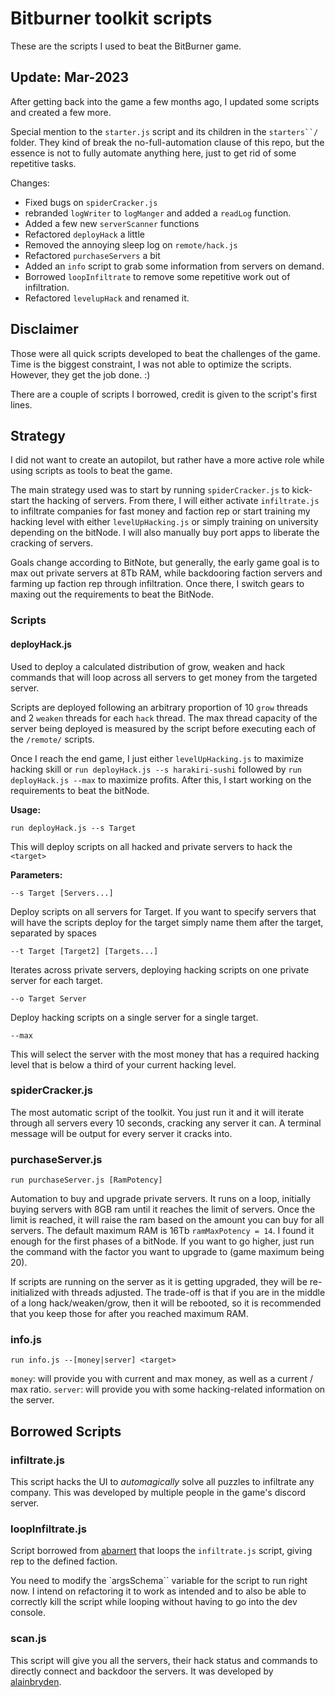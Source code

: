 # Bitburner toolkit scripts

These are the scripts I used to beat the BitBurner game.

## Update: Mar-2023

After getting back into the game a few months ago, I updated some scripts and created a few more.

Special mention to the `starter.js` script and its children in the `starters``/` folder. They kind of break the no-full-automation clause of this repo, but the essence is not to fully automate anything here, just to get rid of some repetitive tasks.

Changes:

* Fixed bugs on `spiderCracker.js`
* rebranded `logWriter` to `logManger` and added a `readLog` function.
* Added a few new `serverScanner` functions
* Refactored `deployHack` a little
* Removed the annoying sleep log on `remote/hack.js`
* Refactored `purchaseServers` a bit
* Added an `info` script to grab some information from servers on demand.
* Borrowed `loopInfiltrate` to remove some repetitive work out of infiltration.
* Refactored `levelupHack` and renamed it.

## Disclaimer

Those were all quick scripts developed to beat the challenges of the game. Time is the biggest constraint, I was not
able to optimize the scripts. However, they get the job done. :)

There are a couple of scripts I borrowed, credit is given to the script's first lines.

## Strategy

I did not want to create an autopilot, but rather have a more active role while using scripts as tools to beat the game.

The main strategy used was to start by running `spiderCracker.js` to kick-start the hacking of servers.
From there, I will either activate `infiltrate.js` to infiltrate companies for fast money and faction rep or start training
my hacking level with either `levelUpHacking.js` or simply training on university depending on the bitNode. I will also
manually buy port apps to liberate the cracking of servers.

Goals change according to BitNote, but generally, the early game goal is to max out private servers at 8Tb RAM, while
backdooring faction servers and farming up faction rep through infiltration. Once there, I switch gears to maxing out
the requirements to beat the BitNode.

### Scripts

#### deployHack.js

Used to deploy a calculated distribution of grow, weaken and hack commands that will loop across all servers to get
money from the targeted server.

Scripts are deployed following an arbitrary proportion of 10 `grow` threads and 2 `weaken` threads for each `hack` thread. The
max thread capacity of the server being deployed is measured by the script before executing each of the `/remote/` scripts.

Once I reach the end game, I just either `levelUpHacking.js` to maximize hacking skill or
`run deployHack.js --s harakiri-sushi` followed by `run deployHack.js --max` to maximize profits. After this, I start
working on the requirements to beat the bitNode.

**Usage:**

`run deployHack.js --s Target`

This will deploy scripts on all hacked and private servers to hack the `<target>`

**Parameters:**

`--s Target [Servers...]`

Deploy scripts on all servers for Target. If you want to specify servers that will have the scripts deploy for the target
simply name them after the target, separated by spaces

`--t Target [Target2] [Targets...]`

Iterates across private servers, deploying hacking scripts on one private server for each target.

`--o Target Server`

Deploy hacking scripts on a single server for a single target.

`--max`

This will select the server with the most money that has a required hacking level that is below a third of your current hacking level.

### spiderCracker.js

The most automatic script of the toolkit. You just run it and it will iterate through all servers every 10 seconds, cracking
any server it can. A terminal message will be output for every server it cracks into.

### purchaseServer.js

`run purchaseServer.js [RamPotency]`

Automation to buy and upgrade private servers. It runs on a loop, initially buying servers with 8GB ram until it reaches
the limit of servers. Once the limit is reached, it will raise the ram based on the amount you can buy for all servers.
The default maximum RAM is 16Tb `ramMaxPotency = 14`. I found it enough for the first phases of a bitNode. If you want to
go higher, just run the command with the factor you want to upgrade to (game maximum being 20).

If scripts are running on the server as it is getting upgraded, they will be re-initialized with threads adjusted. The trade-off is that if you are in the middle of a long hack/weaken/grow, then it will be rebooted, so it is recommended
that you keep those for after you reached maximum RAM.

### info.js

```shell
run info.js --[money|server] <target>
```

`money`: will provide you with current and max money, as well as a current / max ratio.
`server`: will provide you with some hacking-related information on the server.

## Borrowed Scripts

### infiltrate.js

This script hacks the UI to _automagically_ solve all puzzles to infiltrate any company. This was developed
by multiple people in the game's discord server.

### loopInfiltrate.js

Script borrowed from [abarnert](https://github.com/abarnert) that loops the `infiltrate.js` script, giving rep to the defined faction.

You need to modify the `argsSchema`` variable for the script to run right now. I intend on refactoring it to work as intended and to also be able to correctly kill the script while looping without having to go into the dev console.

### scan.js

This script will give you all the servers, their hack status and commands to directly connect and backdoor the servers.
It was developed by [alainbryden](https://github.com/alainbryden).
